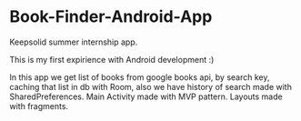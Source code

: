 # Book-Finder-Android-App
Keepsolid summer internship app.

This is my first expirience with Android development :)

In this app we get list of books from google books api, by search key, caching that list in db with Room, also we have history of search made with SharedPreferences. Main Activity made with MVP pattern. Layouts made with fragments.

